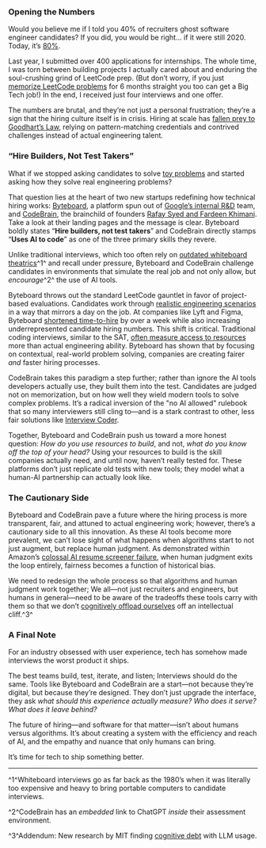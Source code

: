 ### **Opening the Numbers**

Would you believe me if I told you 40% of recruiters ghost software engineer candidates? If you did, you would be right… if it were still 2020. Today, it’s [80%](https://www.hrdive.com/news/hiring-managers-responsive-applicants/716173/).

Last year, I submitted over 400 applications for internships. The whole time, I was torn between building projects I actually cared about and enduring the soul-crushing grind of LeetCode prep. (But don’t worry, if you just [memorize LeetCode problems](https://kylelix7.github.io/How-I-leetcode-for-6-months-and-land-a-job-at-Amazon/) for 6 months straight you too can get a Big Tech job!) In the end, I received just four interviews and one offer. 

The numbers are brutal, and they’re not just a personal frustration; they’re a sign that the hiring culture itself is in crisis. Hiring at scale has [fallen prey to Goodhart’s Law](https://dev.to/dbc2201/breaking-the-leetcode-loop-how-goodharts-law-exposes-the-pitfalls-of-mindless-coding-grinds-26hg), relying on pattern-matching credentials and contrived challenges instead of actual engineering talent.

### “Hire Builders, Not Test Takers”

What if we stopped asking candidates to solve [toy problems](http://www.catb.org/jargon/html/T/toy-problem.html) and started asking how they solve real engineering problems?

That question lies at the heart of two new startups redefining how technical hiring works: [Byteboard](https://www.byteboard.dev/), a platform spun out of [Google’s internal R&D](https://techcrunch.com/2019/07/17/googles-area-120-launches-byteboard-to-improve-technical-interviews/) team, and [CodeBrain](https://www.rounds.so/), the brainchild of founders [Rafay Syed and Fardeen Khimani](https://www.rounds.so/about). Take a look at their landing pages and the message is clear. Byteboard boldly states “**Hire builders, not test takers**” and CodeBrain directly stamps “**Uses AI to code**” as one of the three primary skills they revere. 

Unlike traditional interviews, which too often rely on [outdated whiteboard theatrics](https://coderpad.io/blog/interviewing/whiteboard-interview-guide/)^1^ and recall under pressure, Byteboard and CodeBrain challenge candidates in environments that simulate the real job and not only allow, but *encourage*^2^ the use of AI tools.

Byteboard throws out the standard LeetCode gauntlet in favor of project-based evaluations. Candidates work through [realistic engineering scenarios](https://www.byteboard.dev/core-eval) in a way that mirrors a day on the job. At companies like Lyft and Figma, Byteboard [shortened time-to-hire](https://www.byteboard.dev/case-study/figma) by over a week while also increasing underrepresented candidate hiring numbers. This shift is critical. Traditional coding interviews, similar to the SAT, [often measure access to resources](https://districtadministration.com/article/new-sat-data-highlights-the-deep-inequality-at-the-heart-of-american-education/) more than actual engineering ability. Byteboard has shown that by focusing on contextual, real-world problem solving, companies are creating fairer *and* faster hiring processes.

CodeBrain takes this paradigm a step further; rather than ignore the AI tools developers actually use, they built them into the test. Candidates are judged not on memorization, but on how well they wield modern tools to solve complex problems. It’s a radical inversion of the "no AI allowed" rulebook that so many interviewers still cling to—and is a stark contrast to other, less fair solutions like [Interview Coder](https://www.cnbc.com/2025/03/09/google-ai-interview-coder-cheat.html).

Together, Byteboard and CodeBrain push us toward a more honest question: *How do you use resources to build*, and not, *what do you know off the top of your head?* Using your resources to build is the skill companies actually need, and until now, haven’t really tested for. These platforms don’t just replicate old tests with new tools; they model what a human-AI partnership can actually look like.

### **The Cautionary Side**

Byteboard and CodeBrain pave a future where the hiring process is more transparent, fair, and attuned to actual engineering work; however, there’s a cautionary side to all this innovation. As these AI tools become more prevalent, we can’t lose sight of what happens when algorithms start to not just augment, but replace human judgment. As demonstrated within Amazon’s [colossal AI resume screener failure](https://www.reuters.com/article/world/insight-amazon-scraps-secret-ai-recruiting-tool-that-showed-bias-against-women-idUSKCN1MK0AG/), when human judgment exits the loop entirely, fairness becomes a function of historical bias.

We need to redesign the whole process so that algorithms and human judgment work together; We all—not just recruiters and engineers, but humans in general—need to be aware of the tradeoffs these tools carry with them so that we don’t [cognitively offload ourselves](https://www.mdpi.com/2075-4698/15/1/6) off an intellectual cliff.^3^

### **A Final Note**

For an industry obsessed with user experience, tech has somehow made interviews the worst product it ships.

The best teams build, test, iterate, and listen; Interviews should do the same. Tools like Byteboard and CodeBrain are a start—not because they’re digital, but because they’re designed. They don’t just upgrade the interface, they ask *what should this experience actually measure?* *Who does it serve?* *What does it leave behind?*

The future of hiring—and software for that matter—isn’t about humans versus algorithms. It’s about creating a system with the efficiency and reach of AI, and the empathy and nuance that only humans can bring.

It’s time for tech to ship something better.

---
^1^Whiteboard interviews go as far back as the 1980’s when it was literally too expensive and heavy to bring portable computers to candidate interviews.

^2^CodeBrain has an *embedded* link to ChatGPT *inside* their assessment environment.

^3^Addendum: New research by MIT finding [cognitive debt](https://www.media.mit.edu/publications/your-brain-on-chatgpt/) with LLM usage.